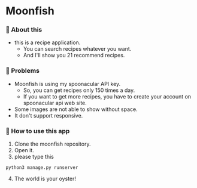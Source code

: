 # Moonfish
### 🍠 About this
- this is a recipe application.
    - You can search recipes whatever you want.
    - And I'll show you 21 recommend recipes.
### 🎃 Problems
- Moonfish is using my spoonacular API key.
    - So, you can get recipes only 150 times a day.
    - If you want to get more recipes, you have to create your account on spoonacular api web site.
- Some images are not able to show without space.
- It don't support responsive.

### 🍣 How to use this app
1. Clone the moonfish repository.
2. Open it.
3. please type this
```
python3 manage.py runserver
```
4. The world is your oyster!